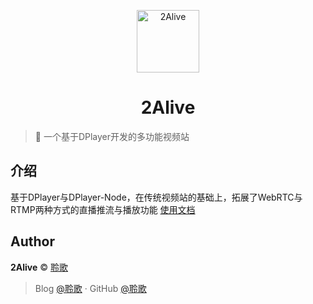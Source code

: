 <p align="center">
<img src="https://avatars2.githubusercontent.com/u/19325842?s=460&v=4" alt="2Alive" width="100">
</p>
<h1 align="center">2Alive</h1>

> 🍰 一个基于DPlayer开发的多功能视频站

## 介绍

基于DPlayer与DPlayer-Node，在传统视频站的基础上，拓展了WebRTC与RTMP两种方式的直播推流与播放功能
[使用文档](https://yanjun-forever.cn/)

## Author

**2Alive** © [聆歌](https://github.com/yanjun0501)<br>

> Blog [@聆歌](https://yanjun-forever.cn) · GitHub [@聆歌](https://github.com/yanjun0501)
